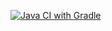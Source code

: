 [![Java CI with Gradle](https://github.com/EvgeniyaDem/work9/actions/workflows/blank.yml/badge.svg)](https://github.com/EvgeniyaDem/work9/actions/workflows/blank.yml)
